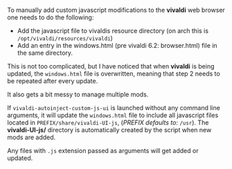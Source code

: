 
To manually add custom javascript modifications to
the **vivaldi** web browser one needs to do the
following:

- Add the javascript file to vivaldis resource directory (on arch this is `/opt/vivaldi/resources/vivaldi`)
- Add an entry in the windows.html (pre vivaldi 6.2: browser.html) file in the same directory.

This is not too complicated, but I have noticed
that when **vivaldi** is being updated, the
`windows.html` file is overwritten, meaning that
step 2 needs to be repeated after every update.  

It also gets a bit messy to manage multiple mods.  

If `vivaldi-autoinject-custom-js-ui` is launched
without any command line arguments, it will update
the `windows.html` file to include all javascript
files located in `PREFIX/share/vivaldi-UI-js`,
(*PREFIX defaults to:* `/usr`). The
**vivaldi-UI-js/** directory is automatically
created by the script when new mods are added.

Any files with `.js` extension passed as arguments
will get added or updated.  

